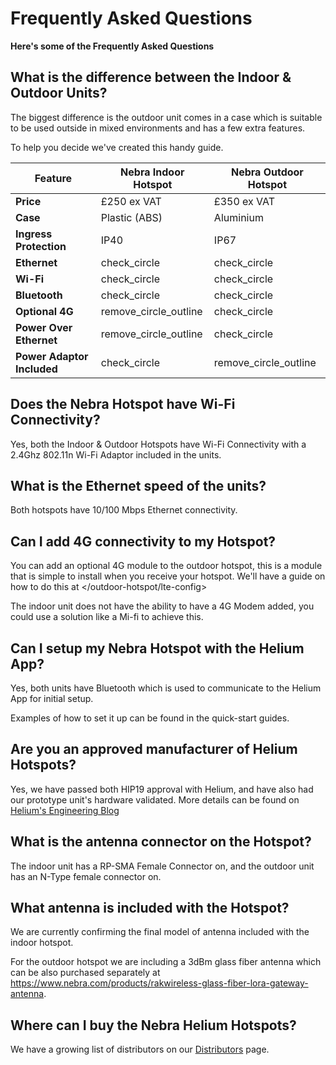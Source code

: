 # Frequently Asked Questions

**Here's some of the Frequently Asked Questions**

## What is the difference between the Indoor & Outdoor Units?

The biggest difference is the outdoor unit comes in a case which is suitable to be used outside in mixed environments and has a few extra features.

To help you decide we've created this handy guide.

| Feature | Nebra Indoor Hotspot | Nebra Outdoor Hotspot |
| --- | ---  | --- |
| **Price** | £250 ex VAT | £350 ex VAT |
| **Case** | Plastic (ABS) | Aluminium |
| **Ingress Protection** | IP40 | IP67 |
| **Ethernet** | <span class="material-icons">check_circle</span> | <span class="material-icons">check_circle</span>  |
| **Wi-Fi** | <span class="material-icons">check_circle</span>  | <span class="material-icons">check_circle</span>  |
| **Bluetooth** | <span class="material-icons">check_circle</span>  | <span class="material-icons">check_circle</span>  |
| **Optional 4G** | <span class="material-icons">remove_circle_outline</span> | <span class="material-icons">check_circle</span>  |
| **Power Over Ethernet** | <span class="material-icons">remove_circle_outline</span>  | <span class="material-icons">check_circle</span>  |
| **Power Adaptor Included** | <span class="material-icons">check_circle</span>  | <span class="material-icons">remove_circle_outline</span>  |

## Does the Nebra Hotspot have Wi-Fi Connectivity?

Yes, both the Indoor & Outdoor Hotspots have Wi-Fi Connectivity with a 2.4Ghz 802.11n Wi-Fi Adaptor included in the units.

## What is the Ethernet speed of the units?

Both hotspots have 10/100 Mbps Ethernet connectivity.

## Can I add 4G connectivity to my Hotspot?

You can add an optional 4G module to the outdoor hotspot, this is a module that is simple to install when you receive your hotspot. We'll have a guide on how to do this at </outdoor-hotspot/lte-config>

The indoor unit does not have the ability to have a 4G Modem added, you could use a solution like a Mi-fi to achieve this.

## Can I setup my Nebra Hotspot with the Helium App?

Yes, both units have Bluetooth which is used to communicate to the Helium App for initial setup.

Examples of how to set it up can be found in the quick-start guides.

## Are you an approved manufacturer of Helium Hotspots?

Yes, we have passed both HIP19 approval with Helium, and have also had our prototype unit's hardware validated. More details can be found on [Helium's Engineering Blog](https://engineering.helium.com/2021/01/26/maker-audit.html)

## What is the antenna connector on the Hotspot?

The indoor unit has a RP-SMA Female Connector on, and the outdoor unit has an N-Type female connector on.

## What antenna is included with the Hotspot?

We are currently confirming the final model of antenna included with the indoor hotspot.

For the outdoor hotspot we are including a 3dBm glass fiber antenna which can be also purchased separately at <https://www.nebra.com/products/rakwireless-glass-fiber-lora-gateway-antenna>.

## Where can I buy the Nebra Helium Hotspots?

We have a growing list of distributors on our [Distributors](distributors.md) page.
